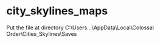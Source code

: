 # city_skylines_maps
Put the file at directory C:\Users\...\AppData\Local\Colossal Order\Cities_Skylines\Saves

